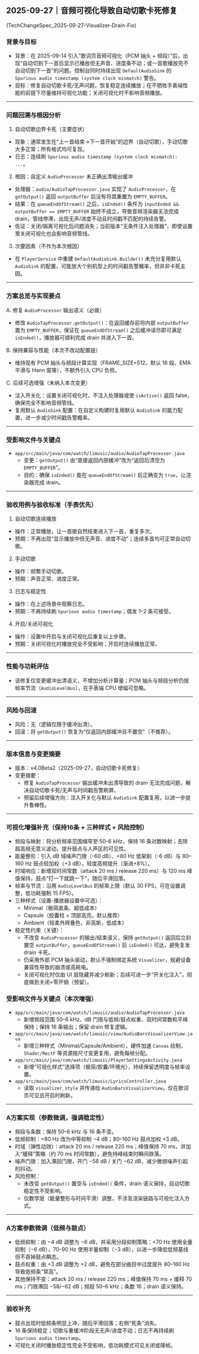 ## 2025-09-27｜音频可视化导致自动切歌卡死修复
(TechChangeSpec_2025-09-27-Visualizer-Drain-Fix)

### 背景与目标
- 背景：在 2025-09-14 引入“歌词页音频可视化（PCM 抽头 + 频段）”后，出现“自动切到下一首后显示已播放但无声音、进度条不动；或一首歌播放完不自动切到下一首”的问题。控制台同时持续出现 `DefaultAudioSink` 的 `Spurious audio timestamp (system clock mismatch)` 警告。
- 目标：修复自动切歌卡死/无声问题，恢复稳定连续播放；在不牺牲手表端性能的前提下尽量维持可视化功能；关闭可视化时不影响音频播放。

---

### 问题回溯与根因分析
1) 自动切歌边界卡死（主要症状）
- 现象：通常发生在“上一首结束→下一首开始”的边界（自动切歌），手动切歌大多正常；所有格式均可复现。
- 日志：连续刷 `Spurious audio timestamp (system clock mismatch): ...`。

2) 根因：自定义 `AudioProcessor` 未正确出清输出缓冲
- 处理器：`audio/AudioTapProcessor.java` 实现了 `AudioProcessor`，在 `getOutput()` 返回 `outputBuffer` 后没有将其重置为 `EMPTY_BUFFER`。
- 结果：在 `queueEndOfStream()` 之后，`isEnded()` 条件为 `inputEnded && outputBuffer == EMPTY_BUFFER` 始终不成立，导致音频渲染器无法完成 drain，管线停滞，出现无声/进度不动且时间戳不匹配的持续告警。
- 佐证：关闭/隔离可视化后问题消失；当前版本“无条件注入处理器”，即使设置里关闭可视化也会影响音频管线。

3) 次要因素（不作为本次根因）
- 在 `PlayerService` 中重建 `DefaultAudioSink.Builder()` 未充分复用默认 `AudioSink` 的配置，可能放大个别机型上的时间戳告警概率，但并非卡死主因。

---

### 方案总览与实现要点
A. 修复 `AudioProcessor` 输出语义（必做）
- 修改 `AudioTapProcessor.getOutput()`：在返回缓存前将内部 `outputBuffer` 置为 `EMPTY_BUFFER`，保证在 `queueEndOfStream()` 之后缓冲读尽即可满足 `isEnded()`，播放器可顺利完成 drain 并进入下一首。

B. 保持兼容与性能（本次不改动配置链）
- 维持现有 PCM 抽头与频段计算实现（FRAME_SIZE=512、默认 16 段、EMA 平滑与 Hann 窗等），不额外引入 CPU 负担。

C. 后续可选增强（未纳入本次变更）
- 注入开关化：设置关闭可视化时，不注入处理器或使 `isActive()` 返回 false，确保完全不影响音频管线。
- 复用默认 `AudioSink` 配置：在自定义构建时复用默认 `AudioSink` 的能力配置，进一步减少时间戳告警概率。

---

### 受影响文件与关键点
- `app/src/main/java/com/watch/limusic/audio/AudioTapProcessor.java`
  - 变更：`getOutput()` 由“直接返回内部缓冲”改为“返回后清空为 `EMPTY_BUFFER`”。
  - 目的：确保 `isEnded()` 能在 `queueEndOfStream()` 后正确变为 `true`，让渲染器完成 drain。

---

### 验收用例与验收标准（手表优先）
1) 自动切歌连续播放
- 操作：正常播放，让一首歌自然结束进入下一首，重复多次。
- 预期：不再出现“显示播放中但无声音、进度不动”；连续多首均可正常自动切歌。

2) 手动切歌
- 操作：频繁手动切歌。
- 预期：声音正常、进度正常。

3) 日志与稳定性
- 操作：在上述场景中观察日志。
- 预期：不再持续刷 `Spurious audio timestamp`；偶发 1–2 条可接受。

4) 开启/关闭可视化
- 操作：设置中开启与关闭可视化后重复以上步骤。
- 预期：关闭可视化时播放完全不受影响；开启时连续播放正常。

---

### 性能与功耗评估
- 该修复仅变更缓冲出清语义，不增加分析计算量；PCM 抽头与频段分析仍按帧率节流（`AudioLevelBus`），在手表端 CPU 增幅可忽略。

---

### 风险与回滚
- 风险：无（逻辑仅限于缓冲出清）。
- 回滚：将 `getOutput()` 恢复为“仅返回内部缓冲且不置空”（不推荐）。

---

### 版本信息与变更摘要
- 版本：v4.0Beta2（2025-09-27，自动切歌卡死修复）
- 变更摘要：
  - 修复 `AudioTapProcessor` 输出缓冲未出清导致的 drain 无法完成问题，解决自动切歌卡死/无声与时间戳告警刷屏。
  - 预留后续增强方向：注入开关化与默认 `AudioSink` 配置复用，以进一步提升鲁棒性。 

---

### 可视化增强补充（保持16条 + 三种样式 + 风险控制）
- 频段与映射：将分析频率范围缩窄至 50–6 kHz，保持 16 条对数映射；去除超高频无意义波动，提升鼓点与人声区的可见性。
- 能量整形：引入 dB 域噪声门限（-60 dB）、<80 Hz 低架削（-6 dB）与 80–160 Hz 鼓点轻加权（+3 dB），轻度高频提升（渐进+8%）。
- 时域响应：新增双时间常数（attack 20 ms / release 220 ms）与 120 ms 峰值保持，鼓点“打一下就跳一下”，随后平滑回落。
- 帧率与节流：沿用 `AudioLevelBus` 的帧率上限（默认 30 FPS，可在设置调整，低功耗强制 15 FPS）。
- 三种样式（设置-播放器设置中可选）：
  - Minimal（极简直条、超低成本）
  - Capsule（胶囊柱 + 顶部高亮，默认推荐）
  - Ambient（轻柔外辉叠色，非高斯，低成本）
- 稳定性约束（关键）：
  - 不改变 `AudioProcessor` 的输出/结束语义，保持 `getOutput()` 返回后立刻置空 `outputBuffer`，`queueEndOfStream()` 后 `isEnded()` 可达，避免复发 drain 卡死。
  - 仍采用外部 PCM 抽头驱动，默认不强制绑定系统 `Visualizer`，规避设备兼容性导致的崩溃或高耗电。
  - 关闭可视化时仅由 UI 层隐藏并减少刷新；后续可进一步“开关化注入”，彻底做到关闭=零开销（预留）。

### 受影响文件与关键点（本次增强）
- `app/src/main/java/com/watch/limusic/audio/AudioTapProcessor.java`
  - 新增频段范围 50–6 kHz、dB 门限与低频/鼓点权重、双时间常数和平峰保持；保持 16 条输出；保留 drain 修复逻辑。
- `app/src/main/java/com/watch/limusic/view/AudioBarsVisualizerView.java`
  - 新增三种样式（Minimal/Capsule/Ambient），硬件加速 `Canvas` 绘制，`Shader/RectF` 等资源按尺寸变更复用，避免每帧分配。
- `app/src/main/java/com/watch/limusic/PlayerSettingsActivity.java`
  - 新增“可视化样式”选择项（极简/胶囊/环境光），持续保留透明度与帧率设置。
- `app/src/main/java/com/watch/limusic/LyricsController.java`
  - 读取 `visualizer_style` 并传递给 `AudioBarsVisualizerView`，仅在歌词页可见且开启时刷新。

---

### A方案实现（参数微调，强调稳定性）
- 频段与条数：保持 50–6 kHz 与 16 条不变。
- 低频抑制：<80 Hz 改为中等抑制 −4 dB；80–160 Hz 鼓点加权 +3 dB。
- 时域（弹性动效）：attack 20 ms / release 220 ms；峰值保持 70 ms，并加入“缓释”策略（约 70 ms 时间常数），避免持峰结束时瞬间跌落。
- 噪声门限：加入滞回门限，开门 −58 dB / 关门 −62 dB，减少微弱噪声引起的抖动。
- 风险控制：
  - 未改变 `getOutput()` 置空与 `isEnded()` 条件，drain 语义保持，自动切歌稳定性不受影响。
  - 仅数学层（能量整形与时间平滑）调整，不涉及渲染链路与可视化注入方式。

---

### A方案参数微调（低频与鼓点）
- 低频抑制：由 −4 dB 调整为 −6 dB，并采用分段抑制策略：<70 Hz 使用全量抑制（−6 dB），70–90 Hz 使用半量抑制（−3 dB），以进一步降低低频基线但不吞掉鼓点瞬态。
- 鼓点权重：由 +3 dB 调整为 +2 dB，避免在部分曲目中过度提升 80–160 Hz 导致低频条“常高”。
- 其他保持不变：attack 20 ms / release 220 ms；峰值保持 70 ms + 缓释 70 ms；门限滞回 −58/−62 dB；频段 50–6 kHz；条数 16；drain 语义保持。

---

### 验收补充
- 鼓点出现时低频条明显上冲，随后平滑回落；右侧“死条”消失。
- 16 条保持稳定；切歌与重缓冲阶段无无声/进度不动；日志不再持续刷 `Spurious audio timestamp`。
- 可视化关闭时播放稳定性完全不受影响，低功耗模式可见关闭或降帧。 